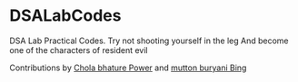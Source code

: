 # DSALabCodes
DSA Lab Practical Codes. 
Try not shooting yourself in the leg
And become one of the characters of resident evil 

Contributions by [Chola bhature Power](https://github.com/Orion-Pax01) and [mutton buryani Bing](https://github.com/Harshan-Attar)
